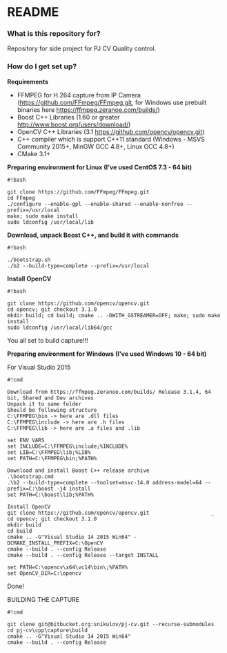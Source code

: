 # README #


### What is this repository for? ###

Repository for side project for PJ CV Quality control.

### How do I get set up? ###

**Requirements**

* FFMPEG for H.264 capture from IP Camera (https://github.com/FFmpeg/FFmpeg.git, for Windows use prebuilt binaries here https://ffmpeg.zeranoe.com/builds/)
* Boost C++ Libraries (1.60 or greater http://www.boost.org/users/download/)
* OpenCV C++ Libraries (3.1 https://github.com/opencv/opencv.git)
* C++ compiler which is support C++11 standard (Windows - MSVS Community 2015+, MinGW GCC 4.8+, Linux GCC 4.8+)
* CMake 3.1+


**Preparing environment for Linux (I've used CentOS 7.3 - 64 bit)**


```
#!bash

git clone https://github.com/FFmpeg/FFmpeg.git
cd FFmpeg
./configure --enable-gpl --enable-shared --enable-nonfree --prefix=/usr/local
make; sudo make install
sudo ldconfig /usr/local/lib

```

**Download, unpack Boost C++, and build it with commands**

```
#!bash

./bootstrap.sh
./b2 --build-type=complete --prefix=/usr/local
```


**Install OpenCV**

```
#!bash

git clone https://github.com/opencv/opencv.git
cd opencv; git checkout 3.1.0
mkdir build; cd build; cmake .. -DWITH_GSTREAMER=OFF; make; sudo make install
sudo ldconfig /usr/local/lib64/gcc
```


You all set to build capture!!!

**Preparing environment for Windows (I've used Windows 10 - 64 bit)**

For Visual Studio 2015


```
#!cmd

Download from https://ffmpeg.zeranoe.com/builds/ Release 3.1.4, 64 bit, Shared and Dev archives
Unpack it to same folder 
Should be following structure
C:\FFMPEG\bin -> here are .dll files
C:\FFMPEG\include -> here are .h files
C:\FFMPEG\lib -> here are .a files and .lib

set ENV VARS
set INCLUDE=C:\FFMPEG\include;%INCLUDE%
set LIB=C:\FFMPEG\lib;%LIB%
set PATH=C:\FFMPEG\bin;%PATH%

Download and install Boost C++ release archive
.\bootstrap.cmd
.\b2 --build-type=complete --toolset=msvc-14.0 address-model=64 --prefix=C:\boost -j4 install
set PATH=C:\boost\lib;%PATH%

Install OpenCV
git clone https://github.com/opencv/opencv.git                    _
cd opencv; git checkout 3.1.0
mkdir build
cd build
cmake .. -G"Visual Studio 14 2015 Win64" -DCMAKE_INSTALL_PREFIX=C:\OpenCV
cmake --build . --config Release
cmake --build . --config Release --target INSTALL

set PATH=C:\opencv\x64\vc14\bin\;%PATH%
set OpenCV_DIR=C:\opencv
```


Done!


BUILDING THE CAPTURE


```
#!cmd

git clone git@bitbucket.org:snikulov/pj-cv.git --recurse-submodules
cd pj-cv\cpp\capture\build
cmake .. -G"Visual Studio 14 2015 Win64"
cmake --build . --config Release
```